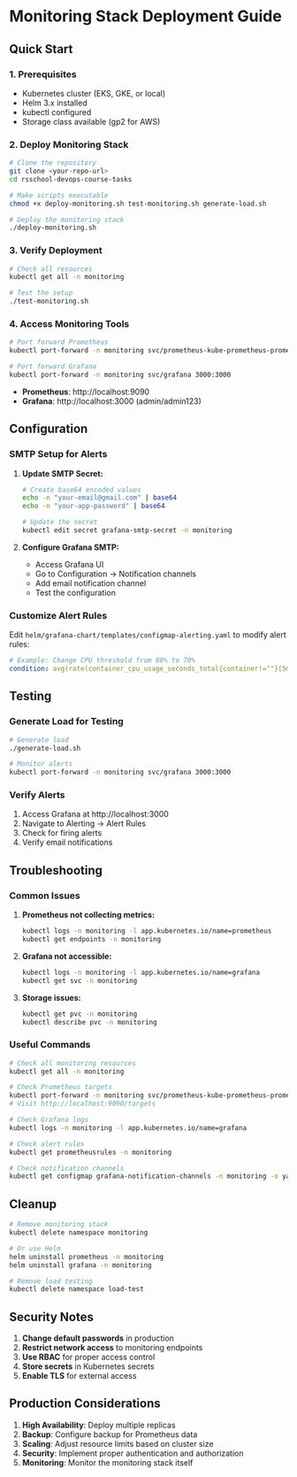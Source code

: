 # Monitoring Stack Deployment Guide

## Quick Start

### 1. Prerequisites

- Kubernetes cluster (EKS, GKE, or local)
- Helm 3.x installed
- kubectl configured
- Storage class available (gp2 for AWS)

### 2. Deploy Monitoring Stack

```bash
# Clone the repository
git clone <your-repo-url>
cd rsschool-devops-course-tasks

# Make scripts executable
chmod +x deploy-monitoring.sh test-monitoring.sh generate-load.sh

# Deploy the monitoring stack
./deploy-monitoring.sh
```

### 3. Verify Deployment

```bash
# Check all resources
kubectl get all -n monitoring

# Test the setup
./test-monitoring.sh
```

### 4. Access Monitoring Tools

```bash
# Port forward Prometheus
kubectl port-forward -n monitoring svc/prometheus-kube-prometheus-prometheus 9090:9090

# Port forward Grafana
kubectl port-forward -n monitoring svc/grafana 3000:3000
```

- **Prometheus**: http://localhost:9090
- **Grafana**: http://localhost:3000 (admin/admin123)

## Configuration

### SMTP Setup for Alerts

1. **Update SMTP Secret:**
   ```bash
   # Create base64 encoded values
   echo -n "your-email@gmail.com" | base64
   echo -n "your-app-password" | base64
   
   # Update the secret
   kubectl edit secret grafana-smtp-secret -n monitoring
   ```

2. **Configure Grafana SMTP:**
   - Access Grafana UI
   - Go to Configuration → Notification channels
   - Add email notification channel
   - Test the configuration

### Customize Alert Rules

Edit `helm/grafana-chart/templates/configmap-alerting.yaml` to modify alert rules:

```yaml
# Example: Change CPU threshold from 80% to 70%
condition: avg(rate(container_cpu_usage_seconds_total{container!=""}[5m])) by (pod) > 0.7
```

## Testing

### Generate Load for Testing

```bash
# Generate load
./generate-load.sh

# Monitor alerts
kubectl port-forward -n monitoring svc/grafana 3000:3000
```

### Verify Alerts

1. Access Grafana at http://localhost:3000
2. Navigate to Alerting → Alert Rules
3. Check for firing alerts
4. Verify email notifications

## Troubleshooting

### Common Issues

1. **Prometheus not collecting metrics:**
   ```bash
   kubectl logs -n monitoring -l app.kubernetes.io/name=prometheus
   kubectl get endpoints -n monitoring
   ```

2. **Grafana not accessible:**
   ```bash
   kubectl logs -n monitoring -l app.kubernetes.io/name=grafana
   kubectl get svc -n monitoring
   ```

3. **Storage issues:**
   ```bash
   kubectl get pvc -n monitoring
   kubectl describe pvc -n monitoring
   ```

### Useful Commands

```bash
# Check all monitoring resources
kubectl get all -n monitoring

# Check Prometheus targets
kubectl port-forward -n monitoring svc/prometheus-kube-prometheus-prometheus 9090:9090
# Visit http://localhost:9090/targets

# Check Grafana logs
kubectl logs -n monitoring -l app.kubernetes.io/name=grafana

# Check alert rules
kubectl get prometheusrules -n monitoring

# Check notification channels
kubectl get configmap grafana-notification-channels -n monitoring -o yaml
```

## Cleanup

```bash
# Remove monitoring stack
kubectl delete namespace monitoring

# Or use Helm
helm uninstall prometheus -n monitoring
helm uninstall grafana -n monitoring

# Remove load testing
kubectl delete namespace load-test
```

## Security Notes

1. **Change default passwords** in production
2. **Restrict network access** to monitoring endpoints
3. **Use RBAC** for proper access control
4. **Store secrets** in Kubernetes secrets
5. **Enable TLS** for external access

## Production Considerations

1. **High Availability**: Deploy multiple replicas
2. **Backup**: Configure backup for Prometheus data
3. **Scaling**: Adjust resource limits based on cluster size
4. **Security**: Implement proper authentication and authorization
5. **Monitoring**: Monitor the monitoring stack itself 